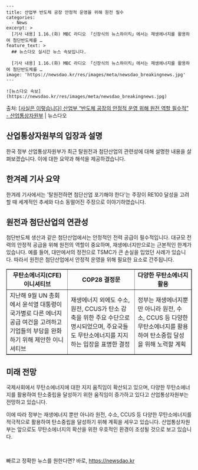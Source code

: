     ---
    title: 산업부 반도체 공장 안정적 운영을 위해 원전 필수
    categories:
      - News
    excerpt: >
      [기사 내용] 1.16.(화) MBC 라디오 「신장식의 뉴스하이킥」에서는 재생에너지를 활용하여 첨단반도체를 …
    feature_text: >
      ## 뉴스다오 실시간 뉴스 속보입니다.
    
      [기사 내용] 1.16.(화) MBC 라디오 「신장식의 뉴스하이킥」에서는 재생에너지를 활용하여 첨단반도체를 …
    image: 'https://newsdao.kr/res/images/meta/newsdao_breakingnews.jpg'
    ---
    
    ![뉴스다오 속보](https://newsdao.kr/res/images/meta/newsdao_breakingnews.jpg)

<p>출처: <a href="https://newsdao.kr/3035" rel="dofollow">[사실은 이렇습니다] 산업부 “반도체 공장의 안정적 운영 위해 원전 역할 필수적” - 산업통상자원부</a> | 뉴스다오</p>

<h2>산업통상자원부의 입장과 설명</h2>
<p data-ke-size="size16">한국 정부 산업통상자원부가 최근 탈원전과 첨단산업의 관련성에 대해 설명한 내용을 살펴보겠습니다. 이에 대한 요약과 해석을 제공하겠습니다.</p>

<h2>한겨레 기사 요약</h2>
<p data-ke-size="size16">한겨레 기사에서는 '탈원전하면 첨단산업 포기해야 한다'는 주장이 RE100 달성을 고려할 때 세계적인 추세와 다소 동떨어진 주장으로 이야기하였습니다.</p>

<h2>원전과 첨단산업의 연관성</h2>
<p data-ke-size="size16">첨단반도체 생산과 같은 첨단산업에서는 안정적인 전력 공급이 필수적입니다. 대규모 전력의 안정적 공급을 위해 원전의 역할이 중요하며, 재생에너지만으로는 근본적인 한계가 있습니다. 예를 들어, 대만에서의 정전으로 TSMC가 큰 손실을 입었던 사례가 있습니다. 따라서 원전은 첨단산업에서 안정적 운영을 위해 필요한 요소로 간주됩니다.</p>

<table style="width: 100%;" border="1">
<tbody>
<tr>
<td style="text-align: center; height: 17px;"><b>무탄소에너지(CFE) 이니셔티브</b></td>
<td style="text-align: center; height: 17px;"><b>COP28 결정문</b></td>
<td style="text-align: center; height: 17px;"><b>다양한 무탄소에너지 활용</b></td>
</tr>
<tr>
<td style="height: 17px;">지난해 9월 UN 총회에서 윤석열 대통령이 국가별로 다른 에너지 공급 여건을 고려하고 기업들의 부담을 완화하기 위해 제안한 이니셔티브</td>
<td style="height: 17px;">재생에너지 외에도 수소, 원전, CCUS가 탄소 감축을 위한 주요 수단으로 명시되었으며, 주요국들도 무탄소에너지를 지지하는 입장을 표명한 결정</td>
<td style="height: 17px;">정부는 재생에너지뿐만 아니라 원전, 수소, CCUS 등 다양한 무탄소에너지를 활용하여 탄소중립 달성을 위해 노력할 계획</td>
</tr>
</tbody>
</table>

<h2>미래 전망</h2>
<p data-ke-size="size16">국제사회에서 무탄소에너지에 대한 지지 움직임이 확산되고 있으며, 다양한 무탄소에너지를 활용하여 탄소중립을 달성하기 위한 움직임이 증가하고 있다고 산업통상자원부는 전망하고 있습니다.</p>

<p data-ke-size="size16">이에 따라 정부는 재생에너지 뿐만 아니라 원전, 수소, CCUS 등 다양한 무탄소에너지를 적극적으로 활용하여 탄소중립을 달성하기 위해 계획을 세우고 있습니다. 산업통상자원부는 앞으로도 무탄소에너지의 확산을 위한 우호적인 환경이 조성될 것으로 보고 있습니다.</p>

<p data-ke-size="size16">&nbsp;</p> 

빠르고 정확한 뉴스를 원한다면? 바로, <a href="https://newsdao.kr" rel="dofollow">https://newsdao.kr</a>


    
